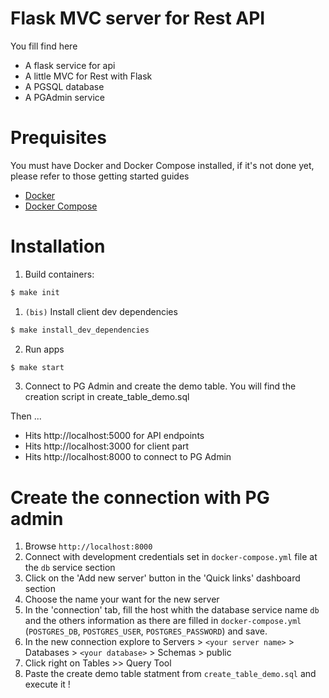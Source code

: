 # Flask MVC server for Rest API

You fill find here

- A flask service for api
- A little MVC for Rest with Flask
- A PGSQL database
- A PGAdmin service

# Prequisites

You must have Docker and Docker Compose installed, if it's not done yet, please refer to those getting started guides

- [Docker](https://docs.docker.com/get-docker/)
- [Docker Compose](https://docs.docker.com/compose/install/)

# Installation

1. Build containers:

```bash
$ make init
```

1. `(bis)` Install client dev dependencies

```bash
$ make install_dev_dependencies
```

2. Run apps

```bash
$ make start
```

3. Connect to PG Admin and create the demo table. You will find the creation script in create_table_demo.sql

Then ...

- Hits http://localhost:5000 for API endpoints
- Hits http://localhost:3000 for client part
- Hits http://localhost:8000 to connect to PG Admin

# Create the connection with PG admin

1. Browse `http://localhost:8000`
2. Connect with development credentials set in `docker-compose.yml` file at the `db` service section
3. Click on the 'Add new server' button in the 'Quick links' dashboard section
4. Choose the name your want for the new server
5. In the 'connection' tab, fill the host whith the database service name `db` and the others information as there are filled in `docker-compose.yml` (`POSTGRES_DB`, `POSTGRES_USER`, `POSTGRES_PASSWORD`) and save.
6. In the new connection explore to Servers > `<your server name>` > Databases > `<your database>` > Schemas > public
7. Click right on Tables >> Query Tool
8. Paste the create demo table statment from `create_table_demo.sql` and execute it !
